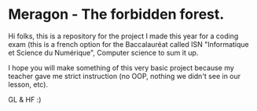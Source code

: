 Meragon - The forbidden forest.
===================


Hi folks, this is a repository for the project I made this year for a coding exam (this is a french option for the Baccalauréat called ISN "Informatique et Science du Numérique", Computer science to sum it up.

I hope you will make something of this very basic project because my teacher gave me strict instruction (no OOP, nothing we didn't see in our lesson, etc).

GL & HF :)
